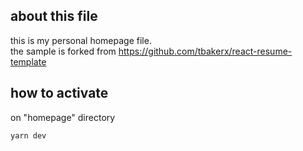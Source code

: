 ## about this file 
this is my personal homepage file.  
the sample is forked from https://github.com/tbakerx/react-resume-template

## how to activate
on "homepage" directory
```
yarn dev

```

